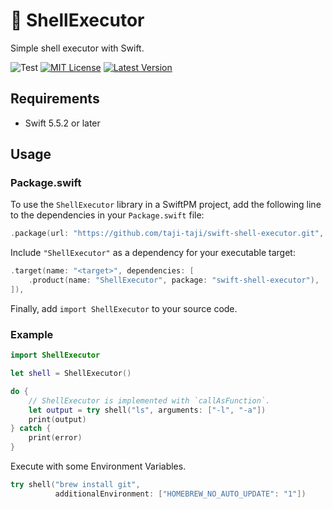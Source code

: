 # :shell: ShellExecutor

Simple shell executor with Swift.

![Test](https://github.com/taji-taji/swift-shell-executor/actions/workflows/test.yml/badge.svg)
[![MIT License](https://img.shields.io/github/license/taji-taji/swift-shell-executor)](https://github.com/taji-taji/DangerSwiftPeriphery/blob/main/LICENSE)
[![Latest Version](https://img.shields.io/github/v/release/taji-taji/swift-shell-executor?label=latest%20version)](https://github.com/taji-taji/DangerSwiftPeriphery/releases/latest)

## Requirements

- Swift 5.5.2 or later

## Usage

### Package.swift

To use the `ShellExecutor` library in a SwiftPM project, add the following line to the dependencies in your `Package.swift` file:

```swift
.package(url: "https://github.com/taji-taji/swift-shell-executor.git", from: "1.0.0")
```

Include `"ShellExecutor"` as a dependency for your executable target:

```swift
.target(name: "<target>", dependencies: [
    .product(name: "ShellExecutor", package: "swift-shell-executor"),
]),
```
Finally, add `import ShellExecutor` to your source code.

### Example

```swift
import ShellExecutor

let shell = ShellExecutor()

do {
    // ShellExecutor is implemented with `callAsFunction`.
    let output = try shell("ls", arguments: ["-l", "-a"])
    print(output)
} catch {
    print(error)
}
```

Execute with some Environment Variables. 

```swift
try shell("brew install git",
          additionalEnvironment: ["HOMEBREW_NO_AUTO_UPDATE": "1"])
```
